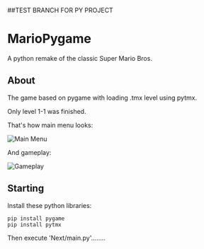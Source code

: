 ##TEST BRANCH FOR PY PROJECT

# MarioPygame

A python remake of the classic Super Mario Bros.
## About
The game based on pygame with loading .tmx level using pytmx.

Only level 1-1 was finished. 

That's how main menu looks:

![Main Menu](https://github.com/Winter091/MarioPygame/blob/master/Mario.png)


And gameplay:

![Gameplay](https://github.com/Winter091/MarioPygame/blob/master/Mario_gameplay.png)

## Starting
Install these python libraries:
```
pip install pygame
pip install pytmx
```

 Then execute 'Next/main.py'........ 

